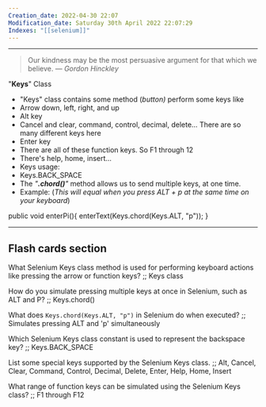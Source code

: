 ```yaml
---
Creation_date: 2022-04-30 22:07
Modification_date: Saturday 30th April 2022 22:07:29
Indexes: "[[selenium]]"
---
```


----

> Our kindness may be the most persuasive argument for that which we believe.
> — <cite>Gordon Hinckley</cite>

"**Keys**" Class

-   "Keys" class contains some method (_button)_ perform some keys like
-   Arrow down, left, right, and up
-   Alt key
-   Cancel and clear, command, control, decimal, delete… There are so many different keys here
-   Enter key
-   There are all of these function keys. So F1 through 12
-   There's help, home, insert...
-   Keys usage:
-   Keys.BACK_SPACE
-   The _"**.chord()**"_ method allows us to send multiple keys, at one time.
-   Example: (_This will equal when you press ALT + p at the same time on your keyboard_)

public void enterPi(){
    enterText(Keys.chord(Keys.ALT, "p"));
}





---
## Flash cards section

What Selenium Keys class method is used for performing keyboard actions like pressing the arrow or function keys? ;; Keys class
<!--SR:!2024-05-08,1,230-->
How do you simulate pressing multiple keys at once in Selenium, such as ALT and P? ;; Keys.chord()
<!--SR:!2024-05-08,1,230-->
What does `Keys.chord(Keys.ALT, "p")` in Selenium do when executed? ;; Simulates pressing ALT and 'p' simultaneously
<!--SR:!2024-05-08,1,230-->
Which Selenium Keys class constant is used to represent the backspace key? ;; Keys.BACK_SPACE
<!--SR:!2024-05-08,1,230-->
List some special keys supported by the Selenium Keys class. ;; Alt, Cancel, Clear, Command, Control, Decimal, Delete, Enter, Help, Home, Insert
<!--SR:!2024-05-08,1,230-->
What range of function keys can be simulated using the Selenium Keys class? ;; F1 through F12
<!--SR:!2024-05-08,1,230-->